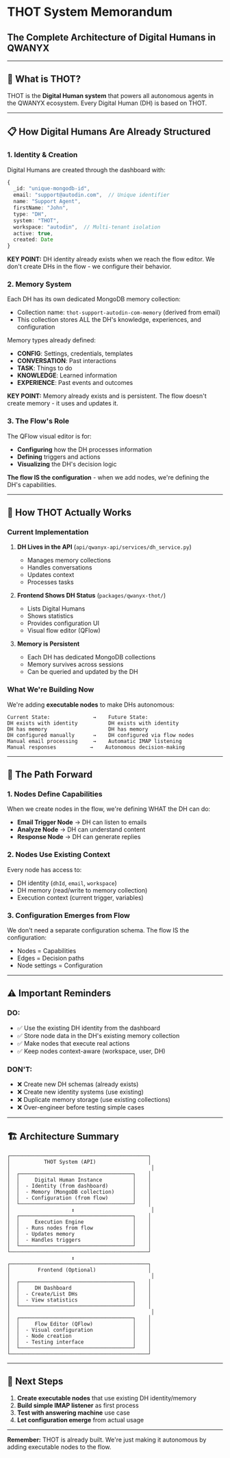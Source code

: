 # THOT System Memorandum
## The Complete Architecture of Digital Humans in QWANYX

---

## 🧠 What is THOT?

THOT is the **Digital Human system** that powers all autonomous agents in the QWANYX ecosystem. Every Digital Human (DH) is based on THOT.

---

## 📋 How Digital Humans Are Already Structured

### 1. Identity & Creation
Digital Humans are created through the dashboard with:
```typescript
{
  _id: "unique-mongodb-id",
  email: "support@autodin.com",  // Unique identifier
  name: "Support Agent",
  firstName: "John",
  type: "DH",
  system: "THOT",
  workspace: "autodin",  // Multi-tenant isolation
  active: true,
  created: Date
}
```

**KEY POINT:** DH identity already exists when we reach the flow editor. We don't create DHs in the flow - we configure their behavior.

### 2. Memory System
Each DH has its own dedicated MongoDB memory collection:
- Collection name: `thot-support-autodin-com-memory` (derived from email)
- This collection stores ALL the DH's knowledge, experiences, and configuration

Memory types already defined:
- **CONFIG**: Settings, credentials, templates
- **CONVERSATION**: Past interactions
- **TASK**: Things to do
- **KNOWLEDGE**: Learned information
- **EXPERIENCE**: Past events and outcomes

**KEY POINT:** Memory already exists and is persistent. The flow doesn't create memory - it uses and updates it.

### 3. The Flow's Role
The QFlow visual editor is for:
- **Configuring** how the DH processes information
- **Defining** triggers and actions
- **Visualizing** the DH's decision logic

**The flow IS the configuration** - when we add nodes, we're defining the DH's capabilities.

---

## 🔄 How THOT Actually Works

### Current Implementation
1. **DH Lives in the API** (`api/qwanyx-api/services/dh_service.py`)
   - Manages memory collections
   - Handles conversations
   - Updates context
   - Processes tasks

2. **Frontend Shows DH Status** (`packages/qwanyx-thot/`)
   - Lists Digital Humans
   - Shows statistics
   - Provides configuration UI
   - Visual flow editor (QFlow)

3. **Memory is Persistent**
   - Each DH has dedicated MongoDB collections
   - Memory survives across sessions
   - Can be queried and updated by the DH

### What We're Building Now
We're adding **executable nodes** to make DHs autonomous:

```
Current State:              →    Future State:
DH exists with identity          DH exists with identity
DH has memory                    DH has memory
DH configured manually      →    DH configured via flow nodes
Manual email processing     →    Automatic IMAP listening
Manual responses           →    Autonomous decision-making
```

---

## 🎯 The Path Forward

### 1. Nodes Define Capabilities
When we create nodes in the flow, we're defining WHAT the DH can do:
- **Email Trigger Node** → DH can listen to emails
- **Analyze Node** → DH can understand content
- **Response Node** → DH can generate replies

### 2. Nodes Use Existing Context
Every node has access to:
- DH identity (`dhId`, `email`, `workspace`)
- DH memory (read/write to memory collection)
- Execution context (current trigger, variables)

### 3. Configuration Emerges from Flow
We don't need a separate configuration schema. The flow IS the configuration:
- Nodes = Capabilities
- Edges = Decision paths
- Node settings = Configuration

---

## ⚠️ Important Reminders

### DO:
- ✅ Use the existing DH identity from the dashboard
- ✅ Store node data in the DH's existing memory collection
- ✅ Make nodes that execute real actions
- ✅ Keep nodes context-aware (workspace, user, DH)

### DON'T:
- ❌ Create new DH schemas (already exists)
- ❌ Create new identity systems (use existing)
- ❌ Duplicate memory storage (use existing collections)
- ❌ Over-engineer before testing simple cases

---

## 🏗️ Architecture Summary

```
┌─────────────────────────────────────────────┐
│           THOT System (API)                 │
│                                              │
│  ┌─────────────────────────────────────┐    │
│  │     Digital Human Instance          │    │
│  │  - Identity (from dashboard)        │    │
│  │  - Memory (MongoDB collection)      │    │
│  │  - Configuration (from flow)        │    │
│  └─────────────────────────────────────┘    │
│                    ↕                         │
│  ┌─────────────────────────────────────┐    │
│  │     Execution Engine                │    │
│  │  - Runs nodes from flow             │    │
│  │  - Updates memory                   │    │
│  │  - Handles triggers                 │    │
│  └─────────────────────────────────────┘    │
└─────────────────────────────────────────────┘
                     ↕
┌─────────────────────────────────────────────┐
│         Frontend (Optional)                 │
│                                              │
│  ┌─────────────────────────────────────┐    │
│  │     DH Dashboard                    │    │
│  │  - Create/List DHs                  │    │
│  │  - View statistics                  │    │
│  └─────────────────────────────────────┘    │
│                                              │
│  ┌─────────────────────────────────────┐    │
│  │     Flow Editor (QFlow)             │    │
│  │  - Visual configuration             │    │
│  │  - Node creation                    │    │
│  │  - Testing interface                │    │
│  └─────────────────────────────────────┘    │
└─────────────────────────────────────────────┘
```

---

## 📝 Next Steps

1. **Create executable nodes** that use existing DH identity/memory
2. **Build simple IMAP listener** as first process
3. **Test with answering machine** use case
4. **Let configuration emerge** from actual usage

---

**Remember:** THOT is already built. We're just making it autonomous by adding executable nodes to the flow.